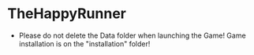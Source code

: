 # TheHappyRunner
- Please do not delete the Data folder when launching the Game! Game installation is on the "installation" folder!